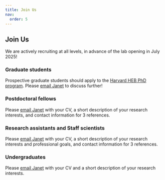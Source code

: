 ```yaml
---
title: Join Us
nav:
  order: 5
---
```


## Join Us

We are actively recruiting at all levels, in advance of the lab opening in July 2025!

### Graduate students
Prospective graduate students should apply to the [Harvard HEB PhD program](https://heb.fas.harvard.edu/graduate-program/applying-heb). Please [email Janet](mailto:janet.song@childrens.harvard.edu) to discuss further! 

### Postdoctoral fellows
Please [email Janet](mailto:janet.song@childrens.harvard.edu) with your CV, a short description of your research interests, and contact information for 3 references.

### Research assistants and Staff scientists
Please [email Janet](mailto:janet.song@childrens.harvard.edu) with your CV, a short description of your research interests and professional goals, and contact information for 3 references. 

### Undergraduates
Please [email Janet](mailto:janet.song@childrens.harvard.edu) with your CV and a short description of your research interests. 

